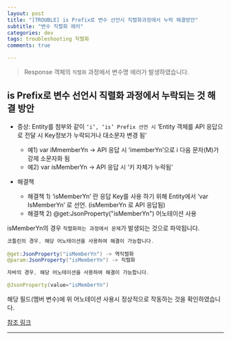 ```yaml
---  
layout: post  
title: "[TROUBLE] is Prefix로 변수 선언시 직렬화과정에서 누락 해결방안"  
subtitle: "변수 직렬화 에러"  
categories: dev
tags: troubleshooting 직렬화
comments: true  

---
```

> Response 객체의 `직렬화` 과정에서 변수명 에러가 발생하였습니다.

## is Prefix로 변수 선언시 직렬화 과정에서 누락되는 것 해결 방안  


- 증상: Entity를 첨부와 같이 `‘i’, ‘is’ Prefix 선언 시` ‘Entity 객체를 API 응답으로 전달 시 Key정보가 누락되거나 대소문자 변경 됨’
  
    * 예1) var iMmemberYn -> API 응답 시 ‘imemberYn’으로 i 다음 문자(M)가 강제 소문자화 됨
    * 예2) var isMemberYn -> API 응답 시 ‘키 자체가 누락됨’

- 해결책
    * 해결책 1) ‘isMemberYn’ 란 응답 Key를 사용 하기 위해 Entity에서 ‘var IsMemberYn’ 로 선언. (isMemberYn 로 API 응답됨)
    * 해결책 2) @get:JsonProperty("isMemberYn") 어노테이션 사용


 isMemberYn의 경우 `직렬화하는 과정에서 문제`가 발생되는 것으로 파악됩니다.


```java
코틀린의 경우, 해당 어노테이션을 사용하여 해결이 가능합니다.
  
@get:JsonProperty("isMemberYn") -> 역직렬화  
@param:JsonProperty("isMemberYn") -> 직렬화

```

```java
자바의 경우, 해당 어노테이션을 사용하여 해결이 가능합니다.

@JsonProperty(value="isMemberYn")  

```

해당 필드(멤버 변수)에 위 어노테이션 사용시 정상적으로 작동하는 것을 확인하였습니다.

[참조 링크](https://stackoverflow.com/questions/32270422/jackson-renames-primitive-boolean-field-by-removing-is)



---